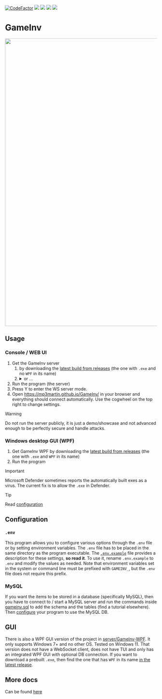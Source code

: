 [![CodeFactor](https://www.codefactor.io/repository/github/MP3Martin/GameInv/badge)](#/)
[<img src="https://img.shields.io/github/license/MP3Martin/GameInv">](#/)
[<img src="https://img.shields.io/github/stars/MP3Martin/GameInv?style=flat">](#/)
[<img src="https://img.shields.io/github/forks/MP3Martin/GameInv?style=flat">](#/)
[<img src="https://img.shields.io/github/issues/MP3Martin/GameInv">](#/)

# GameInv

<img src="https://github.com/user-attachments/assets/ec6888ef-99f1-45ac-98d6-dd92d97555fa" width="950px" />

## Usage

### Console / WEB UI

1. Get the GameInv server
    1. by downloading the [latest build from releases](https://github.com/MP3Martin/GameInv/releases/latest/) (the one
       with `.exe` and no `WPF` in its name)
    2. <details><summary>or ...</summary>or download the <a href="https://download-directory.github.io/?url=https%3A%2F%2Fgithub.com%2FMP3Martin%2FGameInv%2Ftree%2Fmain%2Fserver">server folder</a>, extract it and open it in your favourite IDE, install the required dependencies, modify the code however you want and run the program. Or just use any other way to build the project.</details>
2. Run the program (the server)
3. Press Y to enter the WS server mode.
4. Open https://mp3martin.github.io/GameInv/ in your browser and everything should connect automatically. Use the
   cogwheel on the top right to change settings.

> [!WARNING]  
> Do not run the server publicly, it is just a demo/showcase and not advanced enough to be perfectly secure and handle
> attacks.

### Windows desktop GUI (WPF)

1. Get GameInv WPF by downloading
   the [latest build from releases](https://github.com/MP3Martin/GameInv/releases/latest/) (the one with `.exe` and
   `WPF` in its name)
2. Run the program

> [!IMPORTANT]  
> Microsoft Defender sometimes reports the automatically built exes as a virus. The current fix is to allow the `.exe`
> in Defender.

> [!TIP]  
> Read [configuration](#configuration)

## Configuration

### `.env`

This program allows you to configure various options through the `.env` file or by setting environment variables. The
`.env` file has to be placed in the same directory as the program executable. The [`.env.example`](server/.env.example)
file provides a description for these settings, **so read it**. To use it, rename `.env.example` to `.env` and modify
the
values as needed. Note that environment variables set in the system or command line must be prefixed with `GAMEINV_`,
but the `.env` file does not require this prefix.

### MySQL

If you want the items to be stored in a database (specifically MySQL), then you have to connect
to / start a MySQL server and run the commands inside [gameinv.sql](server/gameinv.sql) to add the schema and the
tables (find a tutorial elsewhere). Then [configure](#configuration) your program to use the MySQL DB.

## GUI

There is also a WPF GUI version of the project in [server/GameInv-WPF](server/GameInv-WPF). It only supports Windows 7+
and no
other OS. Tested on Windows 11. That version does not have a WebSocket client, does not have TUI and only has an
integrated WPF GUI with optional DB connection. If
you want to download a prebuilt `.exe`, then find the one that has `WPF` in its
name [in the latest release](https://github.com/MP3Martin/GameInv/releases/latest/).

## More docs

Can be found [here](DOCS.md)
